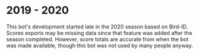 # 2019 - 2020
This bot's development started late in the 2020 season based on Bird-ID. Scores exports may be missing data since that feature was added after the season completed. However, score totals are accurate from when the bot was made available, though this bot was not used by many people anyway.
